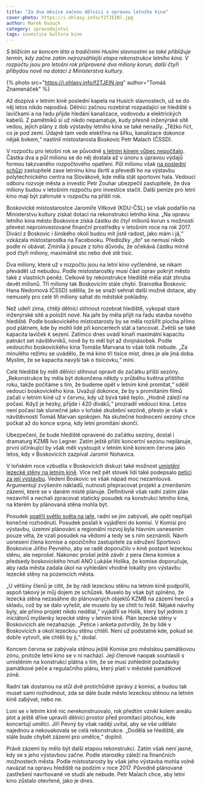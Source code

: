 ```yaml
---
title: "Za dva měsíce začnou dělníci s opravou letního kina"
cover-photo: https://i.ohlasy.info/f2TJEINl.jpg
author: Marek Osouch
category: zpravodajství
tags: investice kultura kino
---
```


*S blížícím se koncem léta a tradičními Husími slavnostmi se také přibližuje termín, kdy začne zatím nejrozsáhlejší etapa rekonstrukce letního kina. V rozpočtu jsou pro letošní rok připravené dva miliony korun, další čtyři přibydou nově na dotaci z Ministerstva kultury.*

{% photo src="https://i.ohlasy.info/f2TJEIN.jpg" author="Tomáš Znamenáček" %}

Až dozpívá v letním kině poslední kapela na Husích slavnostech, už se do něj letos nikdo nepodívá. Dělníci začnou rozebírat rozpadající se hlediště s lavičkami a na řadu přijde hledání kanalizace, vodovodu a elektrických kabelů. Z pamětníků si už nikdo nepamatuje, kudy přesně inženýrské sítě vedou, jejich plány z dob výstavby letního kina se také nenašly. „Těžko říct, co je pod zemí. Údajně tam vede elektřina na šířku, kanalizace dokonce nějak bokem,“ nastínil místostarosta Boskovic Petr Malach (ČSSD).

V rozpočtu pro letošní rok se původně [s letním kinem vůbec nepočítalo](http://ohlasy.info/clanky/2015/12/investice-do-kultury.html). Částka dva a půl milionu se do něj dostala až v únoru s úpravou výdajů formou takzvaného rozpočtového opatření. Půl milionu však [na poslední schůzi](http://ohlasy.info/clanky/2016/06/zastupitelstvo.html) zastupitelé zase letnímu kinu škrtli a převedli ho na výstavbu polytechnického centra na Slovákově, kde měla stát sportovní hala. Vedoucí odboru rozvoje města a investic Petr Zouhar ubezpečil zastupitele, že dva miliony budou v letošním rozpočtu pro investice stačit. Další peníze pro letní kino mají být zahrnuté v rozpočtu na příští rok.

Boskovické místostarostce Jaromíře Vítkové (KDU-ČSL) se však podařilo na Ministerstvu kultury získat dotaci na rekonstrukci letního kina. „Na opravu letního kina město Boskovice získá částku do čtyř milionů korun s možností převést neproinvestované finanční prostředky v letošním roce na rok 2017. Diváci z Boskovic i širokého okolí budou mít jistě radost, jako mám i já,“ vzkázala místostarostka na Facebooku. Předložky „do“ se nemusí nikdo podle ní obávat. Zmínila ji pouze z toho důvodu, že očekává částku mírně pod čtyři miliony, maximálně sto nebo dvě stě tisíc.

Dva miliony, které už v rozpočtu jsou na letní kino vyčleněné, se nikam převádět už nebudou. Podle místostarostky musí část oprav pokrýt město také z vlastních peněz. Celkově by rekonstrukce hlediště měla stát zhruba devět milionů. Tři miliony tak Boskovicím stále chybí. Starostka Boskovic Hana Nedomová (ČSSD) sdělila, že se snaží sehnat další možné dotace, aby nemusely pro celé tři miliony sahat do městské pokladny.

Než udeří zima, chtějí dělníci stihnout rozebrat hlediště, vykopat staré inženýrské sítě a položit nové. Na jaře by měla přijít na řadu stavba nového hlediště. Podle boskovického místostarosty by se měla rozšířit plocha přímo pod plátnem, kde by mohli lidé při koncertech stát a tancovat. Zvětší se také kapacita laviček k sezení. Zatímco dnes uvádí kinaři maximální kapacitu patnáct set návštěvníků, nově by to měl být až dvojnásobek. Podle vedoucího boskovického kina Tomáše Marvana to však tolik nebude. „Za minulého režimu se uvádělo, že má kino tři tisíce míst, dnes je ale jiná doba. Myslím, že se kapacita navýší tak o tisícovku,“ míní.

Celé hlediště by měli dělníci stihnout opravit do začátku příští sezóny. „Rekonstrukce by měla být dokončena někdy v průběhu května příštího roku, takže počítáme s tím, že budeme opět v letním kině promítat,“ sdělil vedoucí boskovického kina. Uvažují dokonce, že by s promítáním filmů začali v letním kině už v červnu, kdy už bývá také teplo. „Hodně záleží na počasí. Když je hezky, přijde i 420 diváků,“ prozradil vedoucí kina. Letos není počasí tak slunečné jako v loňské zkušební sezóně, přesto je však s návštěvností Tomáš Marvan spokojen. Na skutečné hodnocení sezóny chce počkat až do konce srpna, kdy letní promítání skončí.

Ubezpečení, že bude hlediště opravené do začátku sezóny, dostal i dramaturg KZMB Ivo Legner. Zatím ještě příští koncertní sezónu neplánuje, první účinkující by však měli vystoupit v letním kině koncem června jako letos, kdy v Boskovicích zazpíval Jaromír Nohavica.

V loňském roce vzbudila v Boskovicích diskuzi také možnost [umístění lezecké stěny na letním kině](http://ohlasy.info/clanky/2015/06/rozhovor-lezecka-stena.html). Více než pět stovek lidí také podepsalo [petici za její výstavbu](http://ohlasy.info/clanky/2015/08/anketa-stena.html). Vedení Boskovic se však nápad moc nezamlouvá. Argumentují zvýšením nákladů, nutností přepracovat projekt a zmenšením zázemí, které se v daném místě plánuje. Definitivně však radní zatím plán nezavrhli a nechali zpracovat statický posudek na konstrukci letního kina, na kterém by plánovaná stěna mohla být.

Posudek [spatřil světlo světa na jaře](http://ohlasy.info/clanky/2016/03/stena-nebude.html), radní se jím zabývali, ale opět nepřijali konečné rozhodnutí. Posudek poslali k vyjádření do komisí. V Komisi pro výstavbu, územní plánování a regionální rozvoj byla hlavním usnesením pouze věta, že vzali posudek na vědomí a tedy se s ním seznámili. Návrh usnesení člena komise a opozičního zastupitele za sdružení Sportovci Boskovice Jiřího Pevného, aby se radě doporučilo v kině postavit lezeckou stěnu, ale neprošel. Nakonec prošel ještě závěr z pera člena komise a předsedy boskovického hnutí ANO Lukáše Holíka, že komise doporučuje, aby rada města zadala úkol na vyhledání vhodné lokality pro výstavbu lezecké stěny na pozemcích města.

„U většiny členů je cítit, že by rádi lezeckou stěnu na letním kině podpořili, aspoň takový je můj dojem ze schůzek. Muselo by však být splněno, že lezecká stěna nezasáhne do plánovaných objektů KZMB na zázemí herců a skladu, což by se dalo vyřešit, ale muselo by se chtít to řešit. Nějaké návrhy byly, ale přímo projekt nikdo nedělal,“ vyjádřil se Holík, který byl jedním z iniciátorů myšlenky lezecké stěny v letním kině. Plán lezecké stěny v Boskovicích ale nezahazuje. „Petice i anketa potvrdily, že by lidé v Boskovicích a okolí lezeckou stěnu chtěli. Není už podstatné kde, pokud se dobře vytvoří, ale chtěli by ji,“ dodal.

Koncem června se zabývala stěnou ještě Komise pro městskou památkovou zónu, protože letní kino se v ní nachází. Její členové naopak souhlasili s umístěním na konstrukci plátna s tím, že se musí zohlednit požadavky památkové péče a regulačního plánu, který platí v městské památkové zóně.

Radní tak dostanou na stůl dvě protichůdné zprávy z komisí, a budou tak muset sami rozhodnout, zda se dále bude město lezeckou stěnou na letním kině zabývat, nebo ne.

Loni se v letním kině nic nerekonstruovalo, rok předtím vznikl kolem areálu plot a ještě dříve upravili dělníci prostor před promítací plochou, kde koncertují umělci. Jiří Pevný by však raději uvítal, aby se vše udělalo najednou a nekouskovala se celá rekonstrukce. „Dodělá se hlediště, ale stále bude chybět zázemí pro umělce,“ doplnil.

Právě zázemí by mělo být další etapou rekonstrukcí. Zatím však není jasné, kdy se s jeho výstavbou začne. Podle starostky záleží na finančních možnostech města. Podle místostarosty by však jeho výstavba mohla volně navázat na opravu hlediště na podzim v roce 2017. Původně plánované zastřešení navrhované ve studii ale nebude. Petr Malach chce, aby letní kino zůstalo otevřené, jako je dnes.
